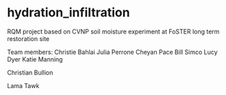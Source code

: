 # hydration_infiltration
RQM project based on CVNP soil moisture experiment at FoSTER long term restoration site

Team members:
Christie Bahlai
Julia Perrone
Cheyan Pace
Bill Simco
Lucy Dyer
Katie Manning

Christian Bullion

Lama Tawk
